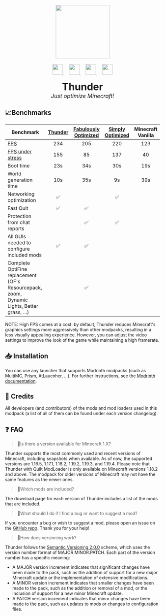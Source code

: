 <div align="center">
  <img src="https://raw.githubusercontent.com/TheBossMagnus/Thunder/main/Doc%20assets/Logo/logo%20nobackground.png" height="auto" width="175">
  <br>
  <br>
  <a href="https://modrinth.com/modpack/Thunder">
    <img src="https://raw.githubusercontent.com/TheBossMagnus/Thunder/main/Doc%20assets/Modrinth-mark.svg" height="34px" width="34px"/>
  </a>&nbsp;&nbsp;&nbsp;
  <a href="https://github.com/TheBossMagnus/Thunder">
    <img src="https://raw.githubusercontent.com/TheBossMagnus/Thunder/main/Doc%20assets/github-mark-white.svg" height="34px" width="34px"/>
  </a>&nbsp;&nbsp;&nbsp;
  <a href="https://thebossmagnus.github.io/thunder/">
   <img width="34" height="34" src="https://img.icons8.com/ios/50/FFFFFF/domain--v1.png"/>
  </a>&nbsp;&nbsp;&nbsp;
  <a href="https://modrinth.com/modpack/Thunder/versions">
    <img src="https://raw.githubusercontent.com/TheBossMagnus/Thunder/main/Doc%20assets/Download%20icon.svg" height="34px" width="34px"/>
  </a>
  <br>
  <br>
    <font size="6">
      <b>Thunder</b>
    </font>
    <br>
    <font size="4">
      <i>Just optimize Minecraft!</i>
    </font>
  <br>
</div>

## 📈Benchmarks

| Benchmark                                                                  | [Thunder](https://modrinth.com/modpack/Thunder) | [Fabulously Optimized](https://modrinth.com/modpack/fabulously-optimized) | [Simply Optimized](https://modrinth.com/modpack/sop) | Minecraft Vanilla |
| ---------------------------------------------------------------------------|:---------------------------------------------------------------:|:-------------------------------------------------------------------------:|:----------------------------------------------------:|:-----------------:|
| [FPS](https://ethercalc.net/rpa0i8ktk5)                                    | 234                                                             | 205                                                                       | 220                                                  | 123               |
| [FPS under stress](https://ethercalc.net/b0jkjywxkb)                       | 155                                                             | 85                                                                        | 137                                                  | 40                |
| Boot time                                                                   | 23s                                                             | 34s                                                                       | 30s                                                  | 19s               |
| World generation time                                                       | 10s                                                             | 35s                                                                       | 9s                                                   | 39s               |
| Networking optimization                                                     | ✅                                                               |                                                                           | ✅                                                    |                   |
| Fast Quit                                                                   | ✅                                                               | ✅                                                                         |                                                      |                   |
| Protection from chat reports                                                |                                                                 | ✅                                                                         | ✅                                                    |                   |
| All GUIs needed to configure included mods                                  | ✅                                                               | ✅                                                                         |                                                      |                   |
| Complete OptiFine replacement (OF's Resourcepack, zoom, Dynamic Lights, Better grass, ...) |                                                                 | ✅                                                                         |                                                      |                   |

NOTE: High FPS comes at a cost: by default, Thunder reduces Minecraft's graphics settings more aggressively than other modpacks, resulting in a less visually appealing experience. However, you can adjust the video settings to improve the look of the game while maintaining a high framerate.

## 📥 Installation

You can use any launcher that supports Modrinth modpacks (such as MultiMC, Prism, AtLaucnher, ...).
For further instructions, see the [Modrinth documentation](https://docs.modrinth.com/docs/modpacks/playing_modpacks/).

## 🙏 Credits

All developers (and contributors) of the mods and mod loaders used in this modpack (a list of all of them can be found under each version changelog).

## ❓ FAQ

> 🔼Is there a version available for Minecraft 1.X?

Thunder supports the most commonly used and recent versions of Minecraft, including snapshots when available. As of now, the supported versions are 1.16.5, 1.17.1, 1.18.2, 1.19.2, 1.19.3, and 1.19.4. Please note that Thunder with Quilt ModLoader is only available on Minecraft versions 1.18.2 and above. The modpack for older versions of Minecraft may not have the same features as the newer ones.

> 📃Which mods are included?

The download page for each version of Thunder includes a list of the mods that are included.

> 🐛What should I do if I find a bug or want to suggest a mod?

If you encounter a bug or wish to suggest a mod, please open an issue on the [GitHub repo](https://github.com/TheBossMagnus/Thunder). Thank you for your help!

> 🔢How does versioning work?

Thunder follows the [Semantic Versioning 2.0.0](https://semver.org/) scheme, which uses the version number format of MAJOR.MINOR.PATCH. Each part of the version number has a specific meaning:
- A MAJOR version increment indicates that significant changes have been made to the pack, such as the addition of support for a new major Minecraft update or the implementation of extensive modifications.
- A MINOR version increment indicates that smaller changes have been made to the pack, such as the addition or removal of a mod, or the inclusion of support for a new minor Minecraft update.
- A PATCH version increment indicates that minor changes have been made to the pack, such as updates to mods or changes to configuration files.